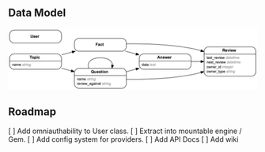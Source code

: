 
## Data Model
![Schema Diagram](https://raw.githubusercontent.com/rickcarlino/crustacean/master/schema.png)

## Roadmap

 [ ] Add omniauthability to User class.
 [ ] Extract into mountable engine / Gem.
 [ ] Add config system for providers.
 [ ] Add API Docs
 [ ] Add wiki